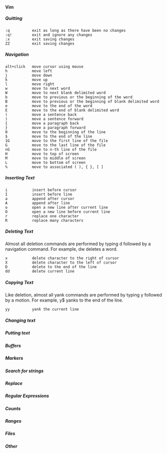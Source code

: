 #### Vim

##### Quitting

    :q          exit as long as there have been no changes
    :q!         exit and ignore any changes
    :x          exit saving changes
    ZZ          exit saving changes

##### Navigation

    alt+click   move cursor using mouse
    h           move left
    j           move down
    k           move up
    l           move right
    w           move to next word
    W           move to next blank delimited word
    b           move to previous or the beginning of the word
    B           move to previous or the beginning of blank delimited word
    e           move to the end of the word
    E           move to the end of blank delimited word
    (           move a sentence back
    )           move a sentence forward
    {           move a paragraph back
    }           move a paragraph forward
    0           move to the beginning of the line
    $           move to the end of the line
    1G          move to the first line of the file
    G           move to the last line of the file
    nG          move to n-th line of the file
    H           move to top of screen
    M           move to middle of screen
    L           move to bottom of screen
    %           move to associated ( ), { }, [ ]

##### Inserting Text

    i           insert before cursor
    I           insert before line
    a           append after cursor
    A           append after line
    o           open a new line after current line
    O           open a new line before current line
    r           replace one character
    R           replace many characters

##### Deleting Text

Almost all deletion commands are performed by typing d followed by
a navigation command. For example, dw deletes a word.

    x           delete character to the right of cursor
    X           delete character to the left of cursor
    D           delete to the end of the line
    dd          delete current line

##### Copying Text

Like deletion, almost all yank commands are performed by typing y followed
by a motion. For example, y$ yanks to the end of the line.

    yy          yank the current line

##### Changing text
##### Putting text
##### Buffers
##### Markers
##### Search for strings
##### Replace
##### Regular Expressions
##### Counts
##### Ranges
##### Files
##### Other
